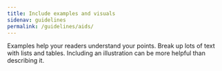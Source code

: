 ```yaml
---
title: Include examples and visuals
sidenav: guidelines
permalink: /guidelines/aids/
---
```


Examples help your readers understand your points. Break up lots of text with lists and tables. Including an illustration can be more helpful than describing it.
